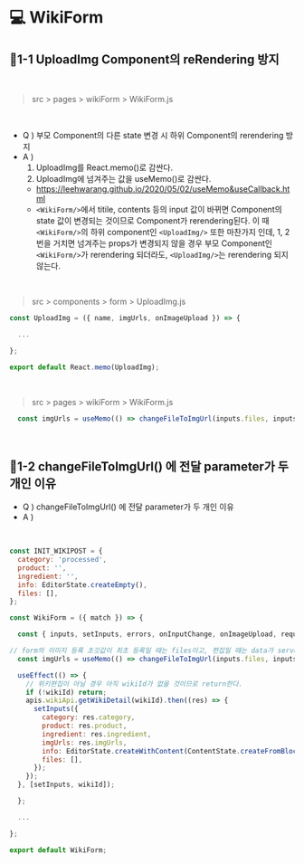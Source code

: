 # 💻 WikiForm

## 📂1-1 UploadImg Component의 reRendering 방지 

<br/>

> src > pages > wikiForm > WikiForm.js

<br/>

- Q ) 부모 Component의 다른 state 변경 시 하위 Component의 rerendering 방지
- A ) 
  1. UploadImg를 React.memo()로 감싼다.
  2. UploadImg에 넘겨주는 값을 useMemo()로 감싼다.
  - https://leehwarang.github.io/2020/05/02/useMemo&useCallback.html
  - `<WikiForm/>`에서 titile, contents 등의 input 값이 바뀌면 Component의 state 값이 변경되는 것이므로 Component가 rerendering된다. 이 때 `<WikiForm/>`의 하위 component인 `<UploadImg/>` 또한 마찬가지 인데,  1, 2번을 거치면 넘겨주는 props가 변경되지 않을 경우 부모 Component인 `<WikiForm/>`가 rerendering 되더라도, `<UploadImg/>`는 rerendering 되지 않는다. 

<br/>

> src > components > form > UploadImg.js
```js
const UploadImg = ({ name, imgUrls, onImageUpload }) => {

  ...

};

export default React.memo(UploadImg);
```

<br/>

> src > pages > wikiForm > WikiForm.js
```js
  const imgUrls = useMemo(() => changeFileToImgUrl(inputs.files, inputs.imgUrls), [inputs.files, inputs.imgUrls]);
```

<br/>

## 📂1-2  changeFileToImgUrl() 에 전달 parameter가 두 개인 이유

- Q ) changeFileToImgUrl() 에 전달 parameter가 두 개인 이유
- A ) 

<br/>

```js
const INIT_WIKIPOST = {
  category: 'processed',
  product: '',
  ingredient: '',
  info: EditorState.createEmpty(),
  files: [],
};

const WikiForm = ({ match }) => {

  const { inputs, setInputs, errors, onInputChange, onImageUpload, requiredValidate } = useInput(INIT_WIKIPOST);

// form의 이미지 등록 초깃값이 최초 등록일 때는 files이고, 편집일 때는 data가 server에서 넘어오므로 imgUrls로 넘어온다. 그래서 changeFileToImgUrl() 함수에 값을 두 개 넘겨주어 선택적으로 사용하게 한다. 
  const imgUrls = useMemo(() => changeFileToImgUrl(inputs.files, inputs.imgUrls), [inputs.files, inputs.imgUrls]);

  useEffect(() => {
    // 위키편집이 아닐 경우 아직 wikiId가 없을 것이므로 return한다.
    if (!wikiId) return;
    apis.wikiApi.getWikiDetail(wikiId).then((res) => {
      setInputs({
        category: res.category,
        product: res.product,
        ingredient: res.ingredient,
        imgUrls: res.imgUrls,
        info: EditorState.createWithContent(ContentState.createFromBlockArray(convertFromHTML(res.info))),
        files: [],
      });
    });
  }, [setInputs, wikiId]);

  };

  ...

};

export default WikiForm;


```
